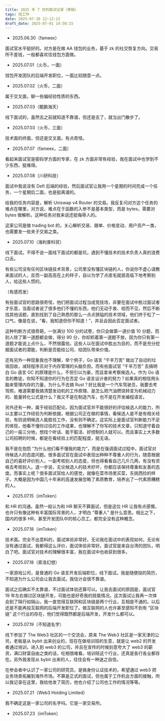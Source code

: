```yaml
---
title: 2025 年 7 月的面试记录（草稿）
tags: 找工作
date: 2025-07-30 12:12:12
draft_date: 2025-07-01 14:50:15
---
```



- 2025.06.30（fameex）

面试官水平挺好的。对方是在做 AA 钱包的业务，基于 zk 的社交恢复方向。交易所不差钱，一般都喜欢往钱包方面做。

- 2025.07.01（火币，一面）

钱包开发团队的后端开发职位，一面比较随意一点。

- 2025.07.02（火币，二面）

属于交叉面，聊一些偏经验性质的东西。

- 2025.07.03（鲲鹏海天）

线下面试的，虽然去之前就知道不靠谱，但还是去了，就当出门散步了。

- 2025.07.03（火币，三面）

技术面的终面，但还是交叉面，有点奇怪。

- 2025.07.07（fameex，二面）

看起来面试官是密码学方面的专家，在 zk 方面非常有经验，我在面试中也学到不少东西，挺难得。

- 2025.07.08（川研科技）

面试中我说没有 Defi 后端的经验，然后面试官让我用一个星期的时间完成一个任务，一个星期后二面，也是挺离谱的。

给我的任务内容是，解析 Uniswap v4 Router 的交易。我反复问对方这个任务的难点在哪里，对方说，难点在于函数的入参不是基本类型，而是 bytes，需要对 bytes 做解析。这种任务对我来说还挺侮辱人的。

这家公司是做 trading bot 的，关心解析交易、跟单、价格变动、用户资产一类，也需要发一些夹子交易之类。

- 2025.07.10（海利普科贸）

线下面试。不得不说一面线下面试的都是坑，遇到不懂技术的技术负责人真的浪费口舌。

有些公司没有任何区块链技术背景，公司里没有懂区块链的人，你说你不虚心请教来面试的人，反而一副高高在上的样子，自以为学了点皮毛就居高临下地考察别人，给这些人惯的。

（有感而发）

有些面试官的思路很奇怪，他们把面试过程当成竞技场，非要在面试中胜过面试者才乐意，当面试者说了很多他们不懂的东西，他们无动于衷、视而不见，然后不断找其他话题，直到找到了自己熟悉的那么一点点狭隘的技术领域，他们终于松了一口气，像是在说，“看，我知道但你不知道！”，并且会因此否定面试者。 

这种判断方式很奇葩，一张满分 100 分的试卷，你只会做第一道价值 10 分题，而别人除了第一道题都会做，得分 90 分，你却抓着第一道题不放，因为你只有第一道题才能说上点什么，不然很露怯。这些人以在面试中胜出为目的，而不是充分挖掘面试者的潜能，判断是否能给公司、给团队带来价值。

还有另外一种现象我也不理解，举个例子，Go 语言 “千辛万苦” 做出了自动的垃圾回收，减轻程序员对于内存管理的头脑负担。而有些面试官 “千辛万苦” 去搞明白 Go 语言 GC 的原理是什么，不但引以为豪，而且拿来考察候选人。作为 Go 语言的教徒，你知不知道你的行为在否定 Go 语言设计者的努力？如果真的相信用头脑来管理内存的力量，为什么不去搞 Rust？好比我是一个汽车驾驶员，我要去考驾照，难道需要我搞清楚发动机的工作原理、是怎么把汽油燃烧转变为机械动力的、能量转化公式是什么？我又不是在制造汽车，也不是在开发编程语言。

另外还有一种，属于经验匹配论。因为面试官并不能很好的评估候选人的能力，所以主要以工作经验为判断依据，根据公司正在做的事情，看候选人是不是有相关经验，有则说明候选人能胜任工作，没有则不确定。这实际上是面试官判断能力不足的体现，他看不懂你过往的工作成果，也理解不了你写的技术文章，只知道守着自己的一亩三分地，想找个听话、能干脏活、好控制的人就可以。而且事实上大多数公司招聘的时候，都是在看经验上的匹配程度，挺无语。

我不是在抱怨 “为什么他们看不懂我的能力”，而是在强调面试过程中，面试官对待候选人的态度问题。很多面试官在面试中表现出种种不尊重人的行为，随意根据自己的喜好评价别人，一副考核别人的态度，但也得看看自己几斤几两，有没有资格去考核别人。退一步说，无论候选人的技术好坏，你都应该保持尊重和友善的态度。而事实上呢？很多面试官给人的感觉，就像在菜市场里买菜，东挑西捡的样子。大概是因为中国几十年来的高速发展忽略了素质教育，培养出了一代素质糟糕的人。

- 2025.07.15（imToken）

和 HR 的沟通。虽然一般认为和 HR 聊天不算面试，但是这位 HR 让我有点感慨，也许只有像这种有丰富国际背景的人，才明白 “尊重人” 是什么意思。相比之下，国内的很多 HR，甚至开发团队中的核心员工，都完全没有这种概念。

- 2025.07.18（imToken）

技术面。完全不出意料的，面试体验非常好。无论我在面试中的表现如何，无论有没有通过面试，我都得这么评价，面试体验非常好。面试官是来自台湾的团队，明白了吧。面试官对技术的理解很丰富，我在面试中也收获到很多。

- 2025.07.18（索洛幻想）

一家游戏公司，是普通的 Go 语言开发后端职位，线下面试。我是随便投的简历，不知道为什么公司会让我去面试。我估计会很不靠谱。

面试之后确实不太靠谱，不过面试体验还算可以。让我去面试的原因是，面试官 19 年左右做过区块链开发，可能也是好奇我的技能情况。这次面试让我再一次体会到了隔行如隔山，我一直觉得互联网和区块链是两个行业，互相是不通的。以后还是不能再投互联网的后端开发职位了。做互联网的人也许甚至感知不到有 “区块链” 这个行业的存在，他们觉得既然都是后端开发，开发什么都可以。

- 2025.07.19（不知道名字）

线下参加了 The Web3 社区的一个交流会，原来 The Web3 社区是一家天津的公司，老板是从 bybit 出来创业的，现在在做培训班的生意，就是让 web2 的开发者通过培训，进入到 web3 的公司，并且在宣传的时候刻意夸大了 web3 的薪资，满口财富自由之类的话，吃相很难看。培训班这个行业，还真是各行各业都存在。另外我发现从 bybit 出来的人，往往会有一种迷之自信。

在参会者中认识了一家公司的研究员，是做身份认证技术的，希望通过 web3 把业务场景拓展到海外市场。不算是正式的面试，但也属于工作机会方面的接触，所以我记录在这里，我给他发了简历，他也介绍了公司也工作的情况等等。

- 2025.07.21（Web3 Holding Limited）

我不确定这是一家公司的名字吗。它是一家交易所。

- 2025.07.23（imToken）



